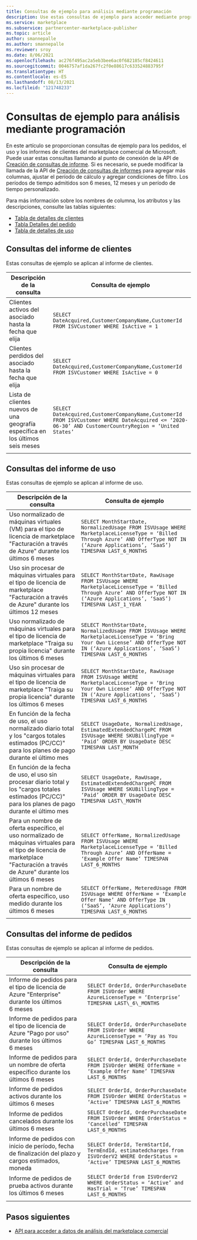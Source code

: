```yaml
---
title: Consultas de ejemplo para análisis mediante programación
description: Use estas consultas de ejemplo para acceder mediante programación a los datos de análisis del marketplace comercial de Microsoft.
ms.service: marketplace
ms.subservice: partnercenter-marketplace-publisher
ms.topic: article
author: smannepalle
ms.author: smannepalle
ms.reviewer: sroy
ms.date: 8/06/2021
ms.openlocfilehash: ac276f495ac2a5eb3bee6ac0f682185cf8424611
ms.sourcegitcommit: 0046757af1da267fc2f0e88617c633524883795f
ms.translationtype: HT
ms.contentlocale: es-ES
ms.lasthandoff: 08/13/2021
ms.locfileid: "121748233"
---
```

# <a name="sample-queries-for-programmatic-analytics"></a>Consultas de ejemplo para análisis mediante programación

En este artículo se proporcionan consultas de ejemplo para los pedidos, el uso y los informes de clientes del marketplace comercial de Microsoft. Puede usar estas consultas llamando al punto de conexión de la API de [Creación de consultas de informe](analytics-programmatic-access.md#create-report-query-api). Si es necesario, se puede modificar la llamada de la API de [Creación de consultas de informes](analytics-programmatic-access.md#create-report-query-api) para agregar más columnas, ajustar el período de cálculo y agregar condiciones de filtro. Los períodos de tiempo admitidos son 6 meses, 12 meses y un período de tiempo personalizado.

Para más información sobre los nombres de columna, los atributos y las descripciones, consulte las tablas siguientes:

- [Tabla de detalles de clientes](customer-dashboard.md#customer-details-table)
- [Tabla Detalles del pedido](orders-dashboard.md#orders-details-table)
- [Tabla de detalles de uso](usage-dashboard.md#usage-details-table)

## <a name="customers-report-queries"></a>Consultas del informe de clientes

Estas consultas de ejemplo se aplican al informe de clientes.

| **Descripción de la consulta** | **Consulta de ejemplo** |
| --- | --- |
| Clientes activos del asociado hasta la fecha que elija | `SELECT DateAcquired,CustomerCompanyName,CustomerId FROM ISVCustomer WHERE IsActive = 1` |
| Clientes perdidos del asociado hasta la fecha que elija | `SELECT DateAcquired,CustomerCompanyName,CustomerId FROM ISVCustomer WHERE IsActive = 0` |
| Lista de clientes nuevos de una geografía específica en los últimos seis meses | `SELECT DateAcquired,CustomerCompanyName,CustomerId FROM ISVCustomer WHERE DateAcquired <= ‘2020-06-30’ AND CustomerCountryRegion = ‘United States’` |
|||

## <a name="usage-report-queries"></a>Consultas del informe de uso

Estas consultas de ejemplo se aplican al informe de uso.

| **Descripción de la consulta** | **Consulta de ejemplo** |
| --- | --- |
| Uso normalizado de máquinas virtuales (VM) para el tipo de licencia de marketplace "Facturación a través de Azure" durante los últimos 6 meses | `SELECT MonthStartDate, NormalizedUsage FROM ISVUsage WHERE MarketplaceLicenseType = ‘Billed Through Azure’ AND OfferType NOT IN (‘Azure Applications’, ‘SaaS’) TIMESPAN LAST_6_MONTHS` |
| Uso sin procesar de máquinas virtuales para el tipo de licencia de marketplace "Facturación a través de Azure" durante los últimos 12 meses | `SELECT MonthStartDate, RawUsage FROM ISVUsage WHERE MarketplaceLicenseType = ‘Billed Through Azure’ AND OfferType NOT IN (‘Azure Applications’, ‘SaaS’) TIMESPAN LAST_1_YEAR` |
| Uso normalizado de máquinas virtuales para el tipo de licencia de marketplace "Traiga su propia licencia" durante los últimos 6 meses | `SELECT MonthStartDate, NormalizedUsage FROM ISVUsage WHERE MarketplaceLicenseType = ‘Bring Your Own License’ AND OfferType NOT IN (‘Azure Applications’, ‘SaaS’) TIMESPAN LAST_6_MONTHS` |
| Uso sin procesar de máquinas virtuales para el tipo de licencia de marketplace "Traiga su propia licencia" durante los últimos 6 meses | `SELECT MonthStartDate, RawUsage FROM ISVUsage WHERE MarketplaceLicenseType = ‘Bring Your Own License’ AND OfferType NOT IN (‘Azure Applications’, ‘SaaS’) TIMESPAN LAST_6_MONTHS` |
| En función de la fecha de uso, el uso normalizado diario total y los "cargos totales estimados (PC/CC)" para los planes de pago durante el último mes | `SELECT UsageDate, NormalizedUsage, EstimatedExtendedChargePC FROM ISVUsage WHERE SKUBillingType = ‘Paid’ ORDER BY UsageDate DESC TIMESPAN LAST_MONTH` |
| En función de la fecha de uso, el uso sin procesar diario total y los "cargos totales estimados (PC/CC)" para los planes de pago durante el último mes | `SELECT UsageDate, RawUsage, EstimatedExtendedChargePC FROM ISVUsage WHERE SKUBillingType = ‘Paid’ ORDER BY UsageDate DESC TIMESPAN LAST\_MONTH` |
| Para un nombre de oferta específico, el uso normalizado de máquinas virtuales para el tipo de licencia de marketplace "Facturación a través de Azure" durante los últimos 6 meses | `SELECT OfferName, NormalizedUsage FROM ISVUsage WHERE MarketplaceLicenseType = ‘Billed Through Azure’ AND OfferName = ‘Example Offer Name’ TIMESPAN LAST_6_MONTHS` |
| Para un nombre de oferta específico, uso medido durante los últimos 6 meses | `SELECT OfferName, MeteredUsage FROM ISVUsage WHERE OfferName = ‘Example Offer Name’ AND OfferType IN (‘SaaS’, ‘Azure Applications’) TIMESPAN LAST_6_MONTHS` |
|||

## <a name="orders-report-queries"></a>Consultas del informe de pedidos

Estas consultas de ejemplo se aplican al informe de pedidos.

| **Descripción de la consulta** | **Consulta de ejemplo** |
| --- | --- |
| Informe de pedidos para el tipo de licencia de Azure "Enterprise" durante los últimos 6 meses | `SELECT OrderId, OrderPurchaseDate FROM ISVOrder WHERE AzureLicenseType = ‘Enterprise’ TIMESPAN LAST\_6\_MONTHS` |
| Informe de pedidos para el tipo de licencia de Azure "Pago por uso" durante los últimos 6 meses | `SELECT OrderId, OrderPurchaseDate FROM ISVOrder WHERE AzureLicenseType = ‘Pay as You Go’ TIMESPAN LAST_6_MONTHS` |
| Informe de pedidos para un nombre de oferta específico durante los últimos 6 meses | `SELECT OrderId, OrderPurchaseDate FROM ISVOrder WHERE OfferName = ‘Example Offer Name’ TIMESPAN LAST_6_MONTHS` |
| Informe de pedidos activos durante los últimos 6 meses | `SELECT OrderId, OrderPurchaseDate FROM ISVOrder WHERE OrderStatus = ‘Active’ TIMESPAN LAST_6_MONTHS` |
| Informe de pedidos cancelados durante los últimos 6 meses | `SELECT OrderId, OrderPurchaseDate FROM ISVOrder WHERE OrderStatus = ‘Cancelled’ TIMESPAN LAST_6_MONTHS` |
| Informe de pedidos con inicio de período, fecha de finalización del plazo y cargos estimados, moneda | `SELECT OrderId, TermStartId, TermEndId, estimatedcharges from ISVOrderV2 WHERE OrderStatus = ‘Active’ TIMESPAN LAST_6_MONTHS` |
| Informe de pedidos de prueba activos durante los últimos 6 meses | `SELECT OrderId from ISVOrderV2 WHERE OrderStatus = ‘Active’ and HasTrial = ‘True’ TIMESPAN LAST_6_MONTHS` |
|||

## <a name="next-steps"></a>Pasos siguientes

- [API para acceder a datos de análisis del marketplace comercial](analytics-available-apis.md)
